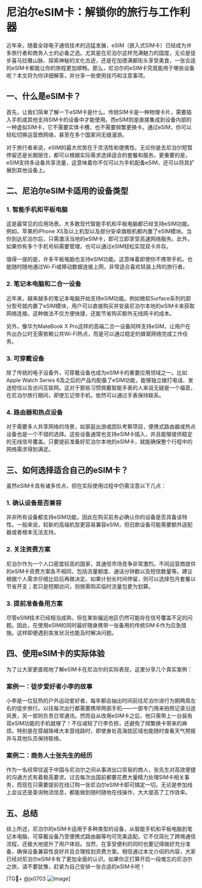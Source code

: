 # 尼泊尔eSIM卡：解锁你的旅行与工作利器

近年来，随着全球电子通信技术的迅猛发展，eSIM（嵌入式SIM卡）已经成为许多旅行者和商务人士的必备之选。尤其是在尼泊尔这样充满魅力的国度，无论是徒步喜马拉雅山脉、探索神秘的文化古迹，还是在加德满都街头享受美食，一张合适的eSIM卡都能让你的旅程更加顺畅。那么，尼泊尔的eSIM卡究竟能用于哪些设备呢？本文将为你详细解答，并分享一些使用技巧和注意事项。

## 一、什么是eSIM卡？

首先，让我们简单了解一下eSIM卡是什么。传统SIM卡是一种物理卡片，需要插入手机或其他支持SIM卡的设备中才能使用。而eSIM则是直接集成到设备内部的一种虚拟SIM卡，它不需要实体卡槽，也不需要频繁更换卡。通过eSIM，你可以轻松切换运营商网络，甚至在多个国家间无缝漫游。

对于旅行者来说，eSIM的最大优势在于灵活性和便携性。无论你是去尼泊尔短暂停留还是长期居住，都可以根据实际需求选择适合的套餐和服务。更重要的是，eSIM支持多设备共享流量，这意味着你不仅可以为手机配备eSIM，还可以将其扩展到其他设备上。

## 二、尼泊尔eSIM卡适用的设备类型

### 1. 智能手机和平板电脑

这是最常见的应用场景。大多数现代智能手机和平板电脑都已经支持eSIM功能。例如，苹果的iPhone XS及以上机型以及部分安卓旗舰机都内置了eSIM模块。当你到达尼泊尔后，只需激活当地的eSIM卡，即可立即享受高速网络服务。此外，如果你有多个手机号码需要管理，也可以通过eSIM轻松实现双卡并存。

值得一提的是，许多平板电脑也支持eSIM功能。这意味着即使你不携带手机，也能随时随地通过Wi-Fi或移动数据连接上网，非常适合喜欢轻装上阵的旅行者。

### 2. 笔记本电脑和二合一设备

近年来，越来越多的笔记本电脑开始支持eSIM功能。例如微软Surface系列的部分型号就内置了eSIM模块，用户可以直接购买并安装尼泊尔本地的eSIM卡来获取网络连接。这种做法不仅方便快捷，还能节省购买额外无线网卡的成本。

另外，像华为MateBook X Pro这样的高端二合一设备同样支持eSIM，让用户在外出办公时无需依赖公共Wi-Fi热点，而是可以通过稳定的蜂窝网络完成工作任务。

### 3. 可穿戴设备

除了传统的电子设备外，可穿戴设备也成为eSIM卡的重要应用领域之一。比如Apple Watch Series 6及之后的产品均配备了eSIM功能，能够独立拨打电话、发送短信以及访问互联网。这对于那些习惯佩戴智能手表的人来说无疑是一个福音，在尼泊尔旅行期间，即使忘记带手机，依然可以通过手表保持联系。

### 4. 路由器和热点设备

对于需要多人共享网络的场景，如家庭出游或团队考察项目，便携式路由器或热点设备也是一个不错的选择。这些设备通常也支持eSIM卡插入，并且能够提供稳定的无线信号覆盖。只要提前准备好尼泊尔本地的eSIM卡，就能确保整个行程中的网络需求得到满足。

## 三、如何选择适合自己的eSIM卡？

虽然eSIM卡具有诸多优点，但在实际使用过程中仍需注意以下几点：

### 1. 确认设备是否兼容

并非所有设备都支持eSIM功能，因此在购买前务必确认你的设备是否具备该特性。一般来说，较新的高端机型更容易兼容eSIM，但旧款设备可能需要额外适配器或者根本无法支持。

### 2. 关注资费方案

尼泊尔作为一个人口密度较高的国家，其通信市场竞争非常激烈。不同运营商提供的eSIM卡资费方案各不相同，包括流量额度、通话分钟数以及短信数量等。建议根据个人需求仔细比较后再做决定。如果计划长时间停留，则可以选择包月套餐以节省开支；若只是短期访问，则按需购买临时流量包更为划算。

### 3. 提前准备备用方案

尽管eSIM技术已经相当成熟，但在某些偏远地区仍然可能存在信号覆盖不足的问题。因此，在使用eSIM的同时最好随身携带一张备用的传统SIM卡作为应急措施。这样即便遇到突发状况也能及时解决问题。

## 四、使用eSIM卡的实际体验

为了让大家更直观地了解eSIM卡在尼泊尔的实际表现，这里分享几个真实案例：

### 案例一：徒步爱好者小李的故事

小李是一位狂热的户外运动爱好者，每年都会抽出时间前往尼泊尔进行为期两周左右的徒步旅行。以往每次出行都需要携带两部手机——一部专门用来拍照记录沿途风景，另一部则负责日常通讯。然而自从改用eSIM卡之后，他只需带上一台装有双eSIM功能的手机就够了！不仅减轻了行李负担，还避免了频繁换卡带来的麻烦。特别是在穿越珠峰大本营线路时，即使身处高海拔区域也能随时查看天气预报并与其他队员保持联络。

### 案例二：商务人士张先生的经历

作为一名经常往返于中国与尼泊尔之间从事进出口贸易的商人，张先生对高效便捷的沟通方式有着极高要求。过去每次出国前都要花费大量精力处理SIM卡相关事务，而现在只需要提前在线订购一张尼泊尔eSIM卡即可搞定一切。无论是参加线上会议还是查询物流信息，都能做到随时随地在线操作，大大提高了工作效率。

## 五、总结

综上所述，尼泊尔的eSIM卡适用于多种类型的设备，从智能手机和平板电脑到笔记本电脑、可穿戴设备乃至便携式路由器等均可完美适配。它不仅简化了跨境通信流程，还极大地提升了用户体验。当然，在享受便利的同时也要记得做好充分准备，确保设备兼容性良好并且合理规划资费方案。相信通过本文介绍的内容，大家已经对尼泊尔eSIM卡有了更加全面的认识。如果你正打算开启一段难忘的尼泊尔之旅，请不要犹豫，赶紧为自己安排一张合适的eSIM卡吧！

[TG💪+ @jx0703 ![Image](https://github.com/user-attachments/assets/dbca1d08-cadb-493c-b0ec-ad6f7a83f270)]